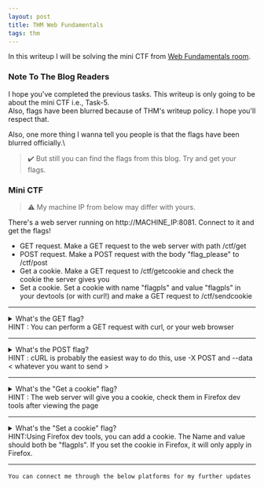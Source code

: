 ```yaml
---
layout: post
title: THM Web Fundamentals
tags: thm
---
```

In this writeup I will be solving the mini CTF from [Web Fundamentals room](https://tryhackme.com/room/webfundamentals).

### Note To The Blog Readers

I hope you've completed the previous tasks. This writeup is only going to be about the mini CTF i.e., Task-5.\
Also, flags have been blurred because of THM's writeup policy. I hope you'll respect that.

Also, one more thing I wanna tell you people is that the flags have been blurred officially.\
> ✔️ But still you can find the flags from this blog. Try and get your flags.

### Mini CTF 

> ⚠️ My machine IP from below may differ with yours.

There's a web server running on http://MACHINE_IP:8081. Connect to it and get the flags!

- GET request. Make a GET request to the web server with path /ctf/get
- POST request. Make a POST request with the body "flag_please" to /ctf/post
- Get a cookie. Make a GET request to /ctf/getcookie and check the cookie the server gives you
- Set a cookie. Set a cookie with name "flagpls" and value "flagpls" in your devtools (or with curl!) and make a GET request to /ctf/sendcookie

---

<details>
<summary>What's the GET flag?<br>
  HINT : You can perform a GET request with curl, or your web browser</summary>
<br>
<img src="../images/thm-web-fundamentals/flag1.jpeg" alt="Flag 1">
<!--
(dGhtezE2MjUyMGJlYzkyNWJkNzk3OWU5YWU2NWE3MjVmOTlmfQ==)
-->
</details>

---

<details>
<summary>What's the POST flag?<br>
  HINT : cURL is probably the easiest way to do this, use -X POST and --data < whatever you want to send > </summary>
<br>
<img src="../images/thm-web-fundamentals/flag2.jpeg" alt="Flag 2">
<!--
dGhtezM1MTdjOTAyZTIyZGVmOWM2ZTA5Yjk5YTkwNDBiYTA5fQ==
-->
</details>

---

<details>
<summary>What's the "Get a cookie" flag?<br>
  HINT : The web server will give you a cookie, check them in Firefox dev tools after viewing the page </summary>
<br>
<img src="../images/thm-web-fundamentals/flag3.jpeg" alt="Flag 3">
<!--
dGhtezkxYjFhYzI2MDZmMzZiOTM1ZjQ2NTU1ODIxM2Q3ZWJkfQ==
-->
</details>

---

<details>
<summary>What's the "Set a cookie" flag?<br>
  HINT:Using Firefox dev tools, you can add a cookie. The Name and value should both be "flagpls". If you set the cookie in Firefox, it will only apply in Firefox. </summary>
<br>
<img src="../images/thm-web-fundamentals/flag4.jpeg" alt="Flag 4">
<!--
dGhte2MxMGI1Y2I3NTQ2ZjM1OWQxOWM3NDdkYjJkMGY0N2IzfQ==
-->
</details>

---

`You can connect me through the below platforms for my further updates`
